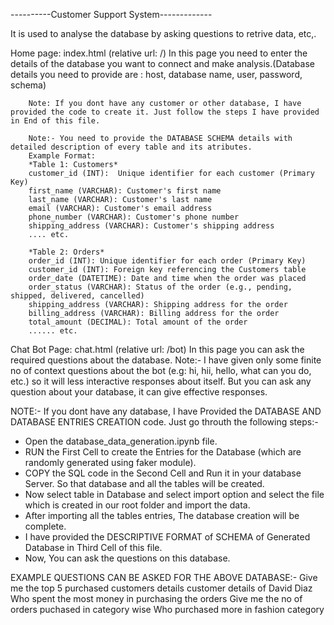 ----------Customer Support System-------------

It is used to analyse the database by asking questions to retrive data, etc,.

Home page: index.html (relative url: /)
        In this page you need to enter the details of the database you want to connect and make analysis.(Database details you need to provide are : host, database name, user, password, schema)
        
        Note: If you dont have any customer or other database, I have provided the code to create it. Just follow the steps I have provided in End of this file.
        
        Note:- You need to provide the DATABASE SCHEMA details with detailed description of every table and its atributes.
        Example Format:
        *Table 1: Customers*
        customer_id (INT):  Unique identifier for each customer (Primary Key)
        first_name (VARCHAR): Customer's first name
        last_name (VARCHAR): Customer's last name
        email (VARCHAR): Customer's email address
        phone_number (VARCHAR): Customer's phone number
        shipping_address (VARCHAR): Customer's shipping address
        .... etc.

        *Table 2: Orders*
        order_id (INT): Unique identifier for each order (Primary Key)
        customer_id (INT): Foreign key referencing the Customers table
        order_date (DATETIME): Date and time when the order was placed
        order_status (VARCHAR): Status of the order (e.g., pending, shipped, delivered, cancelled)
        shipping_address (VARCHAR): Shipping address for the order
        billing_address (VARCHAR): Billing address for the order
        total_amount (DECIMAL): Total amount of the order
        ...... etc.


Chat Bot Page: chat.html (relative url: /bot)
        In this page you can ask the required questions about the database.
        Note:- I have given only some finite no of context questions about the bot (e.g: hi, hii, hello, what can you do, etc.) so it will less interactive responses about itself.
        But you can ask any question about your database, it can give effective responses.


NOTE:- If you dont have any database, I have Provided the DATABASE AND DATABASE ENTRIES CREATION code. Just go throuth the following steps:-
- Open the database_data_generation.ipynb file.
- RUN the First Cell to create the Entries for the Database (which are randomly generated using faker module).
- COPY the SQL code in the Second Cell and Run it in your database Server. So that database and all the tables will be created.
- Now select table in Database and select import option and select the file which is created in our root folder and import the data.
- After importing all the tables entries, The database creation will be complete.
- I have provided the DESCRIPTIVE FORMAT of SCHEMA of Generated Database in Third Cell of this file.
- Now, You can ask the questions on this database.


EXAMPLE QUESTIONS CAN BE ASKED FOR THE ABOVE DATABASE:-
Give me the top 5 purchased customers details
customer details of David Diaz
Who spent the most money in purchasing the orders
Give me the no of orders puchased in category wise
Who purchased more in fashion category



